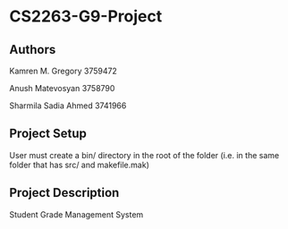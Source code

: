 # CS2263-G9-Project

## Authors
Kamren M. Gregory 3759472

Anush Matevosyan 3758790

Sharmila Sadia Ahmed 3741966

## Project Setup
User must create a bin/ directory in the root of the folder (i.e. in the same folder that has src/ and makefile.mak)

## Project Description
Student Grade Management System

